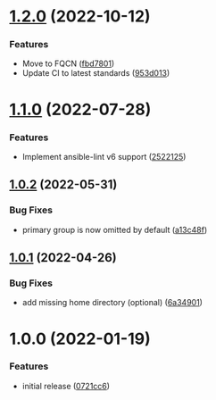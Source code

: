 # [1.2.0](https://github.com/de-it-krachten/ansible-role-users/compare/v1.1.0...v1.2.0) (2022-10-12)


### Features

* Move to FQCN ([fbd7801](https://github.com/de-it-krachten/ansible-role-users/commit/fbd780131599b6030d60bcc3dd75821c838f5a20))
* Update CI to latest standards ([953d013](https://github.com/de-it-krachten/ansible-role-users/commit/953d01314077da61e0cd3b963bc4d801e25fcab1))

# [1.1.0](https://github.com/de-it-krachten/ansible-role-users/compare/v1.0.2...v1.1.0) (2022-07-28)


### Features

* Implement ansible-lint v6 support ([2522125](https://github.com/de-it-krachten/ansible-role-users/commit/252212529662770fce1dc30ccf96d5292911f1be))

## [1.0.2](https://github.com/de-it-krachten/ansible-role-users/compare/v1.0.1...v1.0.2) (2022-05-31)


### Bug Fixes

* primary group is now omitted by default ([a13c48f](https://github.com/de-it-krachten/ansible-role-users/commit/a13c48f29f1a27b92cf08bd28ab478eba8c8b5d0))

## [1.0.1](https://github.com/de-it-krachten/ansible-role-users/compare/v1.0.0...v1.0.1) (2022-04-26)


### Bug Fixes

* add missing home directory (optional) ([6a34901](https://github.com/de-it-krachten/ansible-role-users/commit/6a34901046b3e1ee07e47ce79448640f80451d97))

# 1.0.0 (2022-01-19)


### Features

* initial release ([0721cc6](https://github.com/de-it-krachten/ansible-role-users/commit/0721cc6ed4e49fe2e246b1126d9daccd00190ca6))
